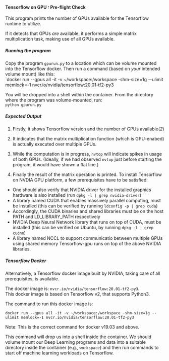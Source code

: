 #### Tensorflow on GPU : Pre-flight Check
This program prints the number of GPUs available for the Tensorflow runtime to utilize.

If it detects that GPUs *are* available, it performs a simple matrix multiplication task, making use of all GPUs available.

##### Running the program

Copy the program `gpurun.py` to a location which can be volume mounted into the Tensorflow docker. Then run a command (based on *your* intended volume mount) like this: \
`docker run --gpus all -it -v ~/workspace:/workspace -shm-size=1g --ulimit memlock=-1 nvcr.io/nvidia/tensorflow:20.01-tf2-py3

You will be dropped into a shell within the container. From the directory where the program was volume-mounted, run: \
`python gpurun.py`

##### Expected Output

1. Firstly, it shows Tensorflow version and the number of GPUs available(*2*)

2. It indicates that the matrix multiplication function (which is GPU-enabed) is actually executed over multiple GPUs.

3. While the computation is in progress, `nvtop` will indicate spikes in usage of both GPUs. (Ideally, if we had observed `nvtop` just before starting the program, it would have shown a flat line.)

4. Finally the result of the matrix operation is printed.
To install Tensorflow on NVDIA GPU platform, a few prerequisites have to be satisfied:
- One should also verify that NVIDIA driver for the installed graphics hardware is also installed (run `dpkg -l | grep nvidia-driver`)
- A library named CUDA that enables massively parallel computing, must be installed (this can be verified by running `ldconfig -p | grep cuda`)
- Accordingly, the CUDA binaries and shared libraries must be on the host PATH and LD_LIBRARY_PATH respectively
- NVIDIA Deep Neural Network library that runs on top of CUDA, must be installed (this can be verified on Ubuntu, by running `dpkg -l | grep cudnn`)
- A library named NCCL to support communicatio between multiple GPUs using shared memory
Tensorflow-gpu runs on top of the above NVIDIA libraries.

##### Tensorflow Docker 
Alternatively, a Tensorflow docker image built by NVIDIA, taking care of all prerequisites, is available.

The docker image is: `nvcr.io/nvidia/tensorflow:20.01-tf2-py3`. \
This docker image is based on Tensorflow v2, that supports Python3.

The command to run this docker image is:

`docker run --gpus all -it -v ~/workspace:/workspace -shm-size=1g --ulimit memlock=-1 nvcr.io/nvidia/tensorflow:20.01-tf2-py3`

Note: This is the correct command for docker v19.03 and above.

This command will drop us into a shell inside the container. We should volume mount our Deep Learning programs and data into a suitable directory inside the container (e.g., `workspace`) and then run commands to start off machine learning workloads on Tensorflow.
